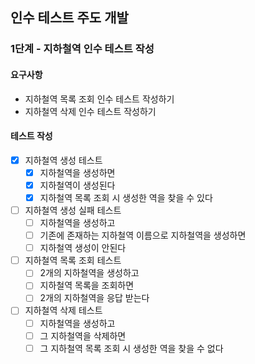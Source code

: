 ## 인수 테스트 주도 개발

### 1단계 - 지하철역 인수 테스트 작성
#### 요구사항
* 지하철역 목록 조회 인수 테스트 작성하기
* 지하철역 삭제 인수 테스트 작성하기

#### 테스트 작성
- [x] 지하철역 생성 테스트
  - [x] 지하철역을 생성하면
  - [x] 지하철역이 생성된다
  - [x] 지하철역 목록 조회 시 생성한 역을 찾을 수 있다
- [ ] 지하철역 생성 실패 테스트
  - [ ] 지하철역을 생성하고
  - [ ] 기존에 존재하는 지하철역 이름으로 지하철역을 생성하면
  - [ ] 지하철역 생성이 안된다
- [ ] 지하철역 목록 조회 테스트
  - [ ] 2개의 지하철역을 생성하고
  - [ ] 지하철역 목록을 조회하면
  - [ ] 2개의 지하철역을 응답 받는다
- [ ] 지하철역 삭제 테스트
  - [ ] 지하철역을 생성하고
  - [ ] 그 지하철역을 삭제하면
  - [ ] 그 지하철역 목록 조회 시 생성한 역을 찾을 수 없다